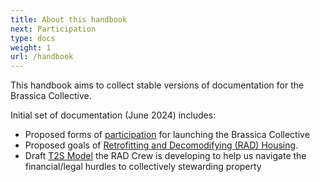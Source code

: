 ```yaml
---
title: About this handbook
next: Participation
type: docs
weight: 1
url: /handbook
---
```


This handbook aims to collect stable versions of documentation for the Brassica Collective.  

Initial set of documentation (June 2024) includes:
  * Proposed forms of [participation](/handbook/participation/) for launching the Brassica Collective 
  * Proposed goals of [Retrofitting and Decomodifying (RAD) Housing](/handbook/rad_housing). 
  * Draft [T2S Model](/handbook/t2s_model) the RAD Crew is developing to help us navigate the financial/legal hurdles to collectively stewarding property

